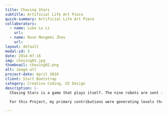 ```yaml
---
title: Chasing Stars
subtitle: Artificial Life Art Piece
quick-summary: Artificial Life Art Piece
collaborators:
  - name: Luke Lu Li
    url:
  - name: Rose Mengmei Zhou
    url:
layout: default
modal-id: 5
date: 2014-07-16
img: chasing01.jpg
thumbnail: chasing02.png
alt: image-alt
project-date: April 2016
client: Start Bootstrap
category: Creative Coding, UI Design
description: |-
  Chasing Stars is a game that plays itself. The nine robots are sent into space and their mission is to learn to avoid obstacles and collect star dust. Behind the scenes, the way the robots respond to the immediate environmental conditions they encounter is determined according to an evolutionary genetic algorithm. Each robots’ genes are different, and better performing individuals are more likely to pass traits to the next generation. The levels are generated using a developmental model (a Lindenmeyer system), and are regenerated each time a robot completes a level. The stars behind are animated according to a cellular automaton whose rules are changing as the robots progress: the neighbourhood rules depend on each robot’s state of life and death. Watch as the robots stumble and learn to conquer unexpected conditions, and perhaps cheer on your favourite robot!

  For this Project, my primary contributions were generating levels through an L-system approach and UI design.

---
```

